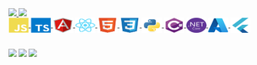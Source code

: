 <div>
  <a href="https://github.com/Giovanna0208">
  <img height="180em" src="https://github-readme-stats.vercel.app/api?username=Giovanna0208&show_icons=true&count_private=true&include_all_commits=true&bg_color=0,8C5246,C5B599&hide_border=true&title_color=000000&text_color=000000&icon_color=000000&border_radius=20"/>
    
  <img height="180em" src="https://github-readme-stats.vercel.app/api/top-langs/?username=Giovanna0208&layout=compact&langs_count=10&bg_color=0,C5B599,8C5246&hide_border=true&title_color=000000&text_color=000000&border_radius=20"/>
</div>
  
<div style="display: inline_block">
  <img align="center" alt="Js" height="30" width="40" src="https://raw.githubusercontent.com/devicons/devicon/master/icons/javascript/javascript-plain.svg">
  <img align="center" alt="Ts" height="30" width="40" src="https://raw.githubusercontent.com/devicons/devicon/master/icons/typescript/typescript-plain.svg">
  <img align="center" alt="Angular" height="30" width="40" src="https://raw.githubusercontent.com/devicons/devicon/master/icons/angularjs/angularjs-original.svg">
  <img align="center" alt="React" height="30" width="40" src="https://raw.githubusercontent.com/devicons/devicon/master/icons/react/react-original.svg">
  <img align="center" alt="HTML" height="30" width="40" src="https://raw.githubusercontent.com/devicons/devicon/master/icons/html5/html5-original.svg">
  <img align="center" alt="CSS" height="30" width="40" src="https://raw.githubusercontent.com/devicons/devicon/master/icons/css3/css3-original.svg">
  <img align="center" alt="Python" height="30" width="40" src="https://raw.githubusercontent.com/devicons/devicon/master/icons/python/python-original.svg">
  <img align="center" alt="Csharp" height="30" width="40" src="https://raw.githubusercontent.com/devicons/devicon/master/icons/csharp/csharp-original.svg">
  <img align="center" alt="DotNet" height="30" width="40" src="https://raw.githubusercontent.com/devicons/devicon/master/icons/dotnetcore/dotnetcore-original.svg">
  <img align="center" alt="Azure" height="30" width="40" src="https://raw.githubusercontent.com/devicons/devicon/master/icons/azure/azure-original.svg">
  <img align="center" alt="Flutter" height="30" width="40" src="https://raw.githubusercontent.com/devicons/devicon/master/icons/flutter/flutter-original.svg">
</div>
  
##

<div> 
  <a href="https://instagram.com/_giovanna_ramos/" target="_blank"><img width="30" align="center" src="https://cdn-icons-png.flaticon.com/512/2111/2111463.png"></a>
  <a href = "mailto:gikaaramos2013@gmail.com"><img width="35" align="center" src="https://cdn-icons-png.flaticon.com/512/2504/2504727.png" target="_blank"></a>
  <a href="https://linkedin.com/in/giovanna-dos-santos-ramos/" target="_blank"><img align="center" width="30" src="https://cdn-icons-png.flaticon.com/512/3536/3536505.png"></a> 
</div>
